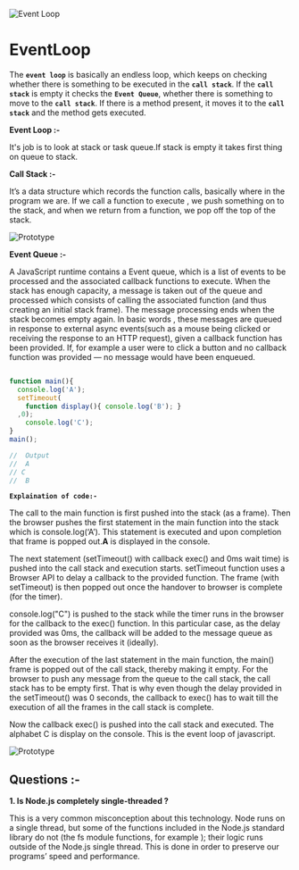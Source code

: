 ![Event Loop](https://encrypted-tbn0.gstatic.com/images?q=tbn%3AANd9GcSlZnVlsnssbTV7DczGWQ16CzOs0CJqtNuQQ6AMZbDw_xoh4PnP)
<!-- ![Event loop](https://encrypted-tbn0.gstatic.com/images?q=tbn%3AANd9GcRc43XAD6FlkwjPV61kwg00Mg4FpllZ6imw-Nc-nojJnQ-dnMoE) -->
# EventLoop


<!-- **What is Single Threaded**

- A single threaded application is an application where only one process can run at any given poin. -->

The **`event loop`** is basically an endless loop, which keeps on checking whether there is something to be executed in the **`call stack`**. If the **`call stack`** is empty it checks the **`Event Queue`**, whether there is something to move to the **`call stack`**. If there is a method present, it moves it to the **`call stack`** and the method gets executed.


**Event Loop :-**

It's job is to look at stack or task queue.If stack is empty it takes  first thing on queue to stack.

**Call Stack :-** 

It’s a data structure which records the function calls, basically where in the program we are. If we call a function to execute , we push something on to the stack, and when we return from a function, we pop off the top of the stack.

![Prototype](https://miro.medium.com/max/600/1*E3zTWtEOiDWw7d0n7Vp-mA.gif)


**Event Queue :-**

A JavaScript runtime contains a Event queue, which is a list of 
events to be processed and the associated callback functions to execute. When the stack has enough capacity, a message is taken out of the queue and processed which consists of calling the associated function (and thus creating an initial stack frame). The message processing ends when the stack becomes empty again. In basic words , these messages are queued in response to external async events(such as a mouse being clicked or receiving the response to an HTTP request), given a callback function has been provided. If, for example a user were to click a button and no callback function was provided — no message would have been enqueued.


```js

function main(){
  console.log('A');
  setTimeout(
    function display(){ console.log('B'); }
  ,0);
	console.log('C');
}
main();

//	Output
//	A
// C
//  B
```


**`Explaination of code:-`**



The call to the main function is first pushed into the stack (as a frame). Then the browser pushes the first statement in the main function into the stack which is console.log(‘A’). This statement is executed and upon completion that frame is popped out.**A** is displayed in the console.

The next statement (setTimeout() with callback exec() and 0ms wait time) is pushed into the call stack and execution starts. setTimeout function uses a Browser API to delay a callback to the provided function. The frame (with setTimeout) is then popped out once the handover to browser is complete (for the timer).

console.log("C") is pushed to the stack while the timer runs in the browser for the callback to the exec() function. In this particular case, as the delay provided was 0ms, the callback will be added to the message queue as soon as the browser receives it (ideally).

After the execution of the last statement in the main function, the main() frame is popped out of the call stack, thereby making it empty. For the browser to push any message from the queue to the call stack, the call stack has to be empty first. That is why even though the delay provided in the setTimeout() was 0 seconds, the callback to exec() has to wait till the execution of all the frames in the call stack is complete.

Now the callback exec() is pushed into the call stack and executed. The alphabet C is display on the console. This is the event loop of javascript.


![Prototype](https://maxisam.github.io/2016/09/27/JavaScript-Note-Thread-Event-Loop/javascript_event_loop.png)





## **Questions :-**

**1. Is Node.js completely single-threaded ?**

This is a very common misconception about this technology. Node runs on a single thread, but some of the functions included in the Node.js standard library do not (the fs module functions, for example ); their logic runs outside of the Node.js single thread. This is done in order to preserve our programs’ speed and performance.



